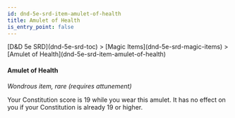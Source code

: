 ```yaml
---
id: dnd-5e-srd-item-amulet-of-health
title: Amulet of Health
is_entry_point: false
---
```


<breadcrumb>
[D&D 5e SRD](dnd-5e-srd-toc) >  [Magic Items](dnd-5e-srd-magic-items) > [Amulet of Health](dnd-5e-srd-item-amulet-of-health)
</breadcrumb>

#### Amulet of Health

*Wondrous item, rare (requires attunement)*

Your Constitution score is 19 while you wear this amulet. It has no effect on you if your Constitution is already 19 or higher.

